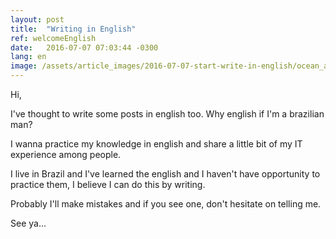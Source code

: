 ```yaml
---
layout: post
title:  "Writing in English"
ref: welcomeEnglish
date:   2016-07-07 07:03:44 -0300
lang: en
image: /assets/article_images/2016-07-07-start-write-in-english/ocean_avenue_miami_beach.jpg
---
```


Hi,


I've thought to write some posts in english too. Why english if I'm a brazilian man?

I wanna practice my knowledge in english and share a little bit of my IT experience among people.

I live in Brazil and I've learned the english and I haven't have opportunity to practice them, I believe I can do this by writing.

Probably I'll make mistakes and if you see one, don't hesitate on telling me.


See ya...